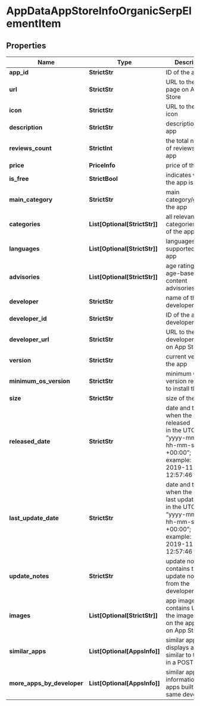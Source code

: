 # AppDataAppStoreInfoOrganicSerpElementItem


## Properties

| Name | Type | Description | Notes |
|------------ | ------------- | ------------- | -------------|
**app_id** | **StrictStr** | ID of the app |[optional]|
**url** | **StrictStr** | URL to the app page on App Store |[optional]|
**icon** | **StrictStr** | URL to the app icon |[optional]|
**description** | **StrictStr** | description of the app |[optional]|
**reviews_count** | **StrictInt** | the total number of reviews of the app |[optional]|
**price** | **PriceInfo** | price of the app |[optional]|
**is_free** | **StrictBool** | indicates whether the app is free |[optional]|
**main_category** | **StrictStr** | main category/genre of the app |[optional]|
**categories** | **List[Optional[StrictStr]]** | all relevant categories/genres of the app |[optional]|
**languages** | **List[Optional[StrictStr]]** | languages supported in the app |[optional]|
**advisories** | **List[Optional[StrictStr]]** | age rating and age-based content advisories |[optional]|
**developer** | **StrictStr** | name of the app developer |[optional]|
**developer_id** | **StrictStr** | ID of the app developer |[optional]|
**developer_url** | **StrictStr** | URL to the developer page on App Store |[optional]|
**version** | **StrictStr** | current version of the app |[optional]|
**minimum_os_version** | **StrictStr** | minimum OS version required to install the app |[optional]|
**size** | **StrictStr** | size of the app |[optional]|
**released_date** | **StrictStr** | date and time when the app was released<br>in the UTC format: “yyyy-mm-dd hh-mm-ss +00:00”;<br>example:<br>2019-11-15 12:57:46 +00:00 |[optional]|
**last_update_date** | **StrictStr** | date and time when the app was last updated<br>in the UTC format: “yyyy-mm-dd hh-mm-ss +00:00”;<br>example:<br>2019-11-15 12:57:46 +00:00 |[optional]|
**update_notes** | **StrictStr** | update notes<br>contains the latest update notes from the developer |[optional]|
**images** | **List[Optional[StrictStr]]** | app images<br>contains URLs to the images used on the app page on App Store |[optional]|
**similar_apps** | **List[Optional[AppsInfo]]** | similar apps<br>displays apps similar to the app in a POST request |[optional]|
**more_apps_by_developer** | **List[Optional[AppsInfo]]** | similar apps<br>information about apps built by the same developer |[optional]|